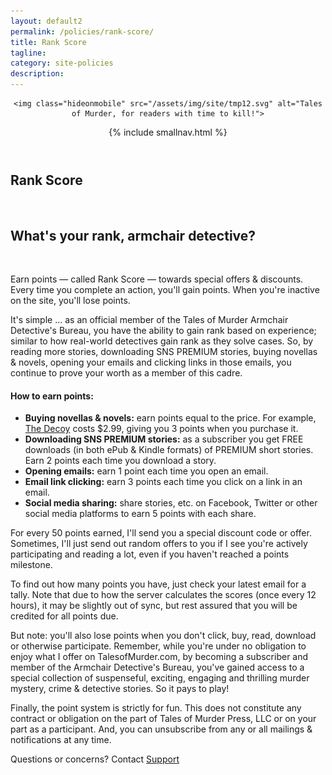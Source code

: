 ```yaml
---
layout: default2
permalink: /policies/rank-score/
title: Rank Score
tagline: 
category: site-policies
description: 
---
```


<header class="pagehead">
  <section class="pagetitle">

    <img class="hideonmobile" src="/assets/img/site/tmp12.svg" alt="Tales of Murder, for readers with time to kill!">

  </section> <!-- end div.pagetitle --> 

{% include smallnav.html %}

</header>

<section class="story">
  <h1 class="bloodred uppercase center">Rank Score</h1>
<br>
<h2 class="center">What's your rank, armchair&nbsp;detective?</h2>
<br>
<p>Earn points &mdash; called Rank Score &mdash; towards special offers &amp; discounts. Every time you complete an action, you'll gain points. When you're inactive on the site, you'll lose points.</p>

<p>It's simple &hellip; as an official member of the <span class="companyname">Tales of Murder</span> <span class="bloodred">Armchair Detective's Bureau</span>, you have the ability to gain rank based on experience; similar to how real-world detectives gain rank as they solve cases. So, by reading more stories, downloading SNS PREMIUM stories, buying novellas &amp; novels, opening your emails and clicking links in those emails, you continue to prove your worth as a member of this cadre.</p>

<h4>How to earn points:</h4>

<ul>
  <li><strong>Buying novellas &amp; novels:</strong> earn points equal to the price. For example, <a href="https://www.talesofmurder.com/novellas/decoy/" class="bold uppercase">The Decoy</a> costs $2.99, giving you 3 points when you purchase it.</li>
  <li><strong>Downloading SNS PREMIUM stories:</strong> as a subscriber you get FREE downloads (in both ePub &amp; Kindle formats) of PREMIUM short stories. Earn 2 points each time you download a story.</li>
  <li><strong>Opening emails:</strong> earn 1 point each time you open an email.</li>
  <li><strong>Email link clicking:</strong> earn 3 points each time you click on a link in an email.</li>
  <li><strong>Social media sharing:</strong> share stories, etc. on Facebook, Twitter or other social media platforms to earn 5 points with each share.</li>
</ul>

<p>For every 50 points earned, I'll send you a special discount code or offer. Sometimes, I'll just send out random offers to you if I see you're actively participating and reading a lot, even if you haven't reached a points milestone.</p>

<p>To find out how many points you have, just check your latest email for a tally. Note that due to how the server calculates the scores (once every 12 hours), it may be slightly out of sync, but rest assured that you will be credited for all points due.</p>

<p>But note: you'll also lose points when you don't click, buy, read, download or otherwise participate. Remember, while you're under no obligation to enjoy what I offer on <span class="companyname">TalesofMurder.com</span>, by becoming a subscriber and member of the Armchair Detective's Bureau, you've gained access to a special collection of suspenseful, exciting, engaging and thrilling murder mystery, crime &amp; detective stories. So it pays to play!</p>

<p>Finally, the point system is strictly for fun. This does not constitute any contract or obligation on the part of <span class="companyname">Tales of Murder Press, LLC</span> or on your part as a participant. And, you can unsubscribe from any or all mailings &amp; notifications at any time.</p>

Questions or concerns? Contact <a href="mailto:support@talesofmurder.com" style="text-decoration:underline;">Support</a>

</section>






